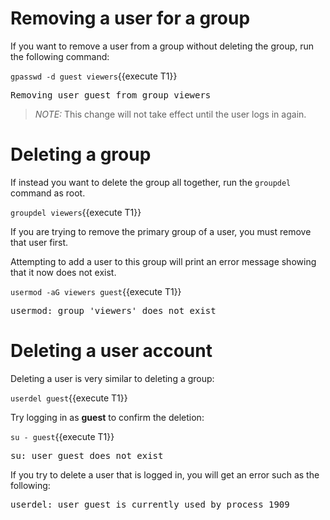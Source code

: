# Removing a user for a group

If you want to remove a user from a group without deleting the group, run
the following command:

`gpasswd -d guest viewers`{{execute T1}}

<pre class=file>
Removing user guest from group viewers
</pre>

>_NOTE:_ This change will not take effect until the user logs in again.

# Deleting a group

If instead you want to delete the group all together, run the `groupdel` command
as root.

`groupdel viewers`{{execute T1}}

 If you are trying to remove the primary group of a user, you must remove
that user first.

Attempting to add a user to this group will print an error message showing that
it now does not exist.

`usermod -aG viewers guest`{{execute T1}}

<pre class=file>
usermod: group 'viewers' does not exist
</pre>

# Deleting a user account

Deleting a user is very similar to deleting a group:

`userdel guest`{{execute T1}}

Try logging in as __guest__ to confirm the deletion:

`su - guest`{{execute T1}}

<pre class=file>
su: user guest does not exist
</pre>

If you try to delete a user that is logged in, you will get an
error such as the following:

<pre class=file>
userdel: user guest is currently used by process 1909
</pre>
